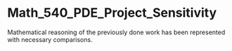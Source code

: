 # Math_540_PDE_Project_Sensitivity
 Mathematical reasoning of the previously done work has been represented with necessary comparisons.
